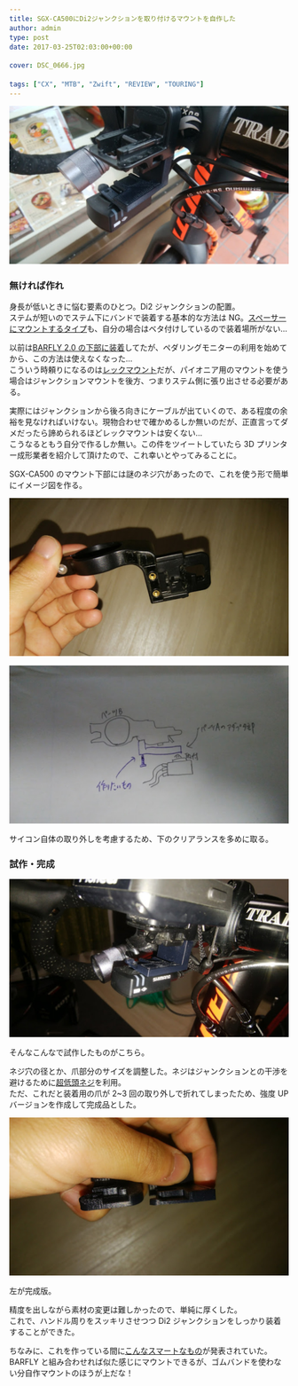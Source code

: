 ```yaml
---
title: SGX-CA500にDi2ジャンクションを取り付けるマウントを自作した
author: admin
type: post
date: 2017-03-25T02:03:00+00:00

cover: DSC_0666.jpg

tags: ["CX", "MTB", "Zwift", "REVIEW", "TOURING"]
---
```


![image](./DSC_0666.jpg)

### 無ければ作れ

身長が低いときに悩む要素のひとつ。Di2 ジャンクションの配置。  
ステムが短いのでステム下にバンドで装着する基本的な方法は NG。<a href="http://amzn.to/2o3eCzL" target="_blank">スペーサーにマウントするタイプ</a>も、自分の場合はベタ付けしているので装着場所がない…

以前は<a href="/2013/11/bar-fly20.html" target="_blank">BARFLY 2.0 の下部に装着</a>してたが、ペダリングモニターの利用を始めてから、この方法は使えなくなった…  
こういう時頼りになるのは<a href="http://amzn.to/2ogb3pi" target="_blank">レックマウント</a>だが、パイオニア用のマウントを使う場合はジャンクションマウントを後方、つまりステム側に張り出させる必要がある。

実際にはジャンクションから後ろ向きにケーブルが出ていくので、ある程度の余裕を見なければいけない。現物合わせで確かめるしか無いのだが、正直言ってダメだったら諦められるほどレックマウントは安くない…  
こうなるともう自分で作るしか無い。この件をツイートしていたら 3D プリンター成形業者を紹介して頂けたので、これ幸いとやってみることに。

SGX-CA500 のマウント下部には謎のネジ穴があったので、これを使う形で簡単にイメージ図を作る。

![image](./DSC_0533.jpg)

![image](./DSC_0531.jpg)

サイコン自体の取り外しを考慮するため、下のクリアランスを多めに取る。

### 試作・完成

![image](./DSC_0650.jpg)

そんなこんなで試作したものがこちら。

ネジ穴の径とか、爪部分のサイズを調整した。ネジはジャンクションとの干渉を避けるために<a href="http://amzn.to/2nmMU2A" target="_blank">超低頭ネジ</a>を利用。  
ただ、これだと装着用の爪が 2~3 回の取り外しで折れてしまったため、強度 UP バージョンを作成して完成品とした。

![image](./DSC_0852.jpg)

左が完成版。

精度を出しながら素材の変更は難しかったので、単純に厚くした。  
これで、ハンドル周りをスッキリさせつつ Di2 ジャンクションをしっかり装着することができた。

ちなみに、これを作っている間に<a href="https://speedfil.com/accessories/pioneer-adapter-kit#1456026403398-87c3bace-faa6" target="_blank">こんなスマートなもの</a>が発表されていた。  
BARFLY と組み合わせれば似た感じにマウントできるが、ゴムバンドを使わない分自作マウントのほうが上だな！

<LinkBox isAmazonLink url="http://www.amazon.co.jp/exec/obidos/ASIN/B01B0D7FBC/gensobunya-22/ref=nosim/" />
